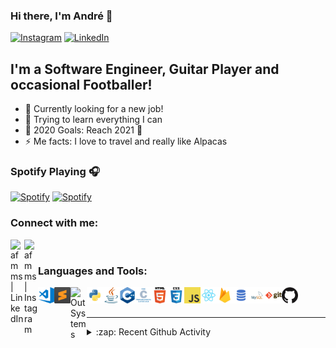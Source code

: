 ### Hi there, I'm André 👋

[![Instagram](https://img.shields.io/badge/instagram-%23E4405F.svg?&style=for-the-badge&logo=instagram&logoColor=white&url=https%3A%2F%2Fwww.instagram.com%2Fafmms%2F)][instagram]
[![LinkedIn](https://img.shields.io/badge/linkedin-%230077B5.svg?&style=for-the-badge&logo=linkedin&logoColor=white&url=https%3A%2F%2Fwww.linkedin.com%2Fin%2Fafmms%2F)][linkedin]

## I'm a Software Engineer, Guitar Player and occasional Footballer!

- 🔭 Currently looking for a new job!
- 🌱 Trying to learn everything I can
- 🥅 2020 Goals: Reach 2021 🤣
- ⚡ Me facts: I love to travel and really like Alpacas

### Spotify Playing 🎧

[![Spotify](https://novatorem.vercel.app/api/spotify)](https://open.spotify.com/user/omnitenebris)
[![Spotify](https://novatorem-js8624bwh.vercel.app/api/spotify)](https://open.spotify.com/user/1177898820)

### Connect with me:

[<img align="left" alt="afmms | LinkedIn" width="22px" src="https://cdn.jsdelivr.net/npm/simple-icons@v3/icons/linkedin.svg" />][linkedin]
[<img align="left" alt="afmms | Instagram" width="22px" src="https://cdn.jsdelivr.net/npm/simple-icons@v3/icons/instagram.svg" />][instagram]

<br />

### Languages and Tools:

<img align="left" alt="Visual Studio Code" width="26px" src="https://raw.githubusercontent.com/github/explore/80688e429a7d4ef2fca1e82350fe8e3517d3494d/topics/visual-studio-code/visual-studio-code.png" />
<img align="left" alt="Sublime Text" width="26px" src="https://raw.githubusercontent.com/github/explore/80688e429a7d4ef2fca1e82350fe8e3517d3494d/topics/sublime-text/sublime-text.png" />
<img align="left" alt="OutSystems" width="26px" src="https://avatars2.githubusercontent.com/u/2916417?s=200&v=4" />
<img align="left" alt="Python" width="26px" src="https://raw.githubusercontent.com/github/explore/80688e429a7d4ef2fca1e82350fe8e3517d3494d/topics/python/python.png" />
<img align="left" alt="Java" width="26px" src="https://raw.githubusercontent.com/github/explore/80688e429a7d4ef2fca1e82350fe8e3517d3494d/topics/java/java.png" />
<img align="left" alt="C++" width="26px" src="https://raw.githubusercontent.com/github/explore/80688e429a7d4ef2fca1e82350fe8e3517d3494d/topics/cpp/cpp.png" />
<img align="left" alt="C" width="26px" src="https://raw.githubusercontent.com/github/explore/80688e429a7d4ef2fca1e82350fe8e3517d3494d/topics/c/c.png" />
<img align="left" alt="HTML5" width="26px" src="https://raw.githubusercontent.com/github/explore/80688e429a7d4ef2fca1e82350fe8e3517d3494d/topics/html/html.png" />
<img align="left" alt="CSS3" width="26px" src="https://raw.githubusercontent.com/github/explore/80688e429a7d4ef2fca1e82350fe8e3517d3494d/topics/css/css.png" />
<img align="left" alt="JavaScript" width="26px" src="https://raw.githubusercontent.com/github/explore/80688e429a7d4ef2fca1e82350fe8e3517d3494d/topics/javascript/javascript.png" />
<img align="left" alt="React" width="26px" src="https://raw.githubusercontent.com/github/explore/80688e429a7d4ef2fca1e82350fe8e3517d3494d/topics/react/react.png" />
<img align="left" alt="Firebase" width="26px" src="https://raw.githubusercontent.com/github/explore/80688e429a7d4ef2fca1e82350fe8e3517d3494d/topics/firebase/firebase.png" />
<img align="left" alt="SQL" width="26px" src="https://raw.githubusercontent.com/github/explore/80688e429a7d4ef2fca1e82350fe8e3517d3494d/topics/sql/sql.png" />
<img align="left" alt="MySQL" width="26px" src="https://raw.githubusercontent.com/github/explore/80688e429a7d4ef2fca1e82350fe8e3517d3494d/topics/mysql/mysql.png" />
<img align="left" alt="Git" width="26px" src="https://raw.githubusercontent.com/github/explore/80688e429a7d4ef2fca1e82350fe8e3517d3494d/topics/git/git.png" />
<img align="left" alt="GitHub" width="26px" src="https://raw.githubusercontent.com/github/explore/78df643247d429f6cc873026c0622819ad797942/topics/github/github.png" />

<br />
<br />

---

<details>
  <summary>:zap: Recent Github Activity</summary>
  
<!--START_SECTION:activity-->

</details>

[instagram]: https://instagram.com/afmms
[linkedin]: https://linkedin.com/in/afmms
